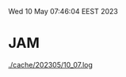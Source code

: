 Wed 10 May 07:46:04 EEST 2023
# JAM
<a href='./cache/202305/10_07.log'>./cache/202305/10_07.log</a>
